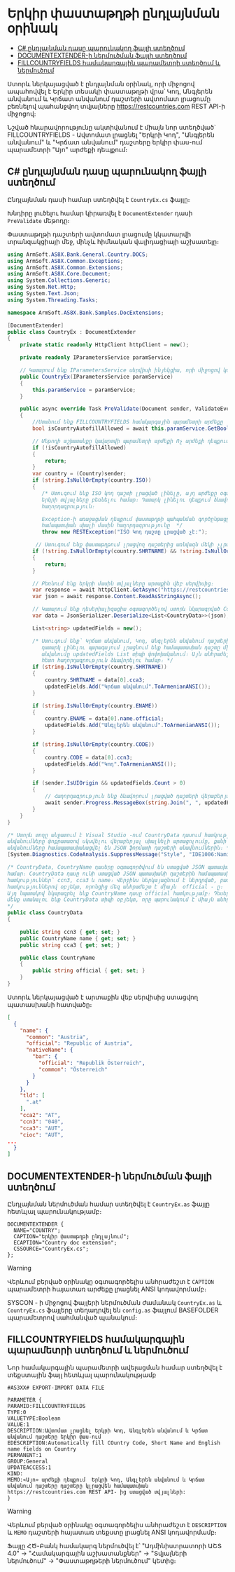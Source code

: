 # Երկիր փաստաթղթի ընդլայնման օրինակ


* [C# ընդլայնման դասը պարունակող ֆայլի ստեղծում](#c#-ընդլայնման-դասը-պարունակող-ֆայլի-ստեղծում)
* [DOCUMENTEXTENDER-ի ներմուծման ֆայլի ստեղծում](#DOCUMENTEXTENDER-ի-ներմուծման-ֆայլի-ստեղծում) 
* [FILLCOUNTRYFIELDS համակարգային պարամետրի ստեղծում և ներմուծում](#FILLCOUNTRYFIELDS-համակարգային-պարամետրի-ստեղծում-և-ներմուծում)


Ստորև ներկայացված է ընդլայնման օրինակ, որի միջոցով ապահովվել է Երկիր տեսակի փաստաթղթի վրա՝ Կոդ, Անգլերեն անվանում և Կրճատ անվանում դաշտերի ավտոմատ լրացումը բեռնելով պահանջվող տվյալները https://restcountries.com REST API-ի միջոցով։ 

Նշված հնարավորությունը ակտիվանում է միայն նոր ստեղծված` FILLCOUNTRYFIELDS - Ավտոմատ լրացնել "Երկրի Կոդ", "Անգլերեն անվանում" և "Կրճատ անվանում" դաշտերը երկիր փաս-ում պարամետրի "Այո" արժեքի դեպքում։


## C# ընդլայնման դասը պարունակող ֆայլի ստեղծում

Ընդլայնման դասի համար ստեղծվել է ```CountryEx.cs``` ֆայլը։

Խնդիրը լուծելու համար   կիրառվել է ```DocumentExtender``` դասի ```PreValidate``` մեթոդը։ 

Փաստաթղթի դաշտերի ավտոմատ լրացումը կկատարվի տրանզակցիայի մեջ, մինչև հիմնական վալիդացիայի աշխատելը։

```c#
using ArmSoft.AS8X.Bank.General.Country.DOCS;
using ArmSoft.AS8X.Common.Exceptions;
using ArmSoft.AS8X.Common.Extensions;
using ArmSoft.AS8X.Core.Document;
using System.Collections.Generic;
using System.Net.Http;
using System.Text.Json;
using System.Threading.Tasks;

namespace ArmSoft.AS8X.Bank.Samples.DocExtensions;

[DocumentExtender]
public class CountryEx : DocumentExtender
{
    private static readonly HttpClient httpClient = new();

    private readonly IParametersService paramService;

    // Կատարում ենք IParametersService սերվիսի ինյեկցիա, որի միջոցով կստանանք DocumentExtender համակարգային պարամետրերի արժեքը։
    public CountryEx(IParametersService paramService)
    {
        this.paramService = paramService;
    }

    public async override Task PreValidate(Document sender, ValidateEventArgs args)
    {
        //Ստանում ենք FILLCOUNTRYFIELDS համակարգային պարամետրի արժեքը
        bool isCountryAutofillAllowed = await this.paramService.GetBooleanValue("FILLCOUNTRYFIELDS");

        // Մեթոդի աշխատանքը կավարտվի պարամետրի արժեքի Ոչ արժեքի դեպքում
        if (!isCountryAutofillAllowed)
        {
            return;
        }
        var country = (Country)sender;
        if (string.IsNullOrEmpty(country.ISO))
        {
           /* Ստուգում ենք ISO կոդ դաշտի լրացված լինելը, այդ արժեքը օգտագործվում է
           երկրի տվյալները բեռնելու համար։ Դատարկ լինելու դեպքում ձևավորում ենք սխալի մասին
           հաղորդագրություն։

           Exception-ի առաջացման դեպքում փաստաթղթի պահպանման գործընթացը կընդհատվի ՀԾ-Բանկ-ում դուրս բելեով
           համապատսխան սխալի մասին հաղորդագրությունը  */
           throw new RESTException("ISO Կոդ դաշտը լրացված չէ:");         }

         // Ստուգում ենք փաստաթղթում լրացվող դաշտերից առնվազն մեկի չլրացված լինելը հակառակ դեպքում դուրս ենք գալիս մեթոդից։ 
        if (!string.IsNullOrEmpty(country.SHRTNAME) && !string.IsNullOrEmpty(country.ENAME) && !string.IsNullOrEmpty(country.CODE))
        {
            return;
        }

        // Բեռնում ենք երկրի մասին տվյալները արտաքին վեբ սերվիսից։
        var response = await httpClient.GetAsync("https://restcountries.com/v3.1/alpha/" + country.ISO);
        var json = await response.Content.ReadAsStringAsync();

        // Կատարում ենք դեսերիալիզացիա օգտագործելով ստորև նկարագրված CountryData դասը։
        var data = JsonSerializer.Deserialize<List<CountryData>>(json);

        List<string> updatedFields = new();

        /* Ստուգում ենք՝ Կրճատ անվանում, Կոդ, Անգլերեն անվանում դաշտերի լրացված լինելը փաստաթղթում,
           դատարկ լինելու պարագայում լրացնում ենք համապատասխան դաշտը միաժամանակ ավելացնելով նրա
           անվանումը updatedFields List տիպի փոփոխականում։ Այն անհրաժեշտ է դաշտերի լրացումից
           հետո հաղորդագրություն ձևավորելու համար։ */
        if (string.IsNullOrEmpty(country.SHRTNAME))
        {
            country.SHRTNAME = data[0].cca3;
            updatedFields.Add("Կրճատ անվանում".ToArmenianANSI());
        }

        if (string.IsNullOrEmpty(country.ENAME))
        {
            country.ENAME = data[0].name.official;
            updatedFields.Add("Անգլերեն անվանում".ToArmenianANSI());
        }

        if (string.IsNullOrEmpty(country.CODE))
        {
            country.CODE = data[0].ccn3;
            updatedFields.Add("Կոդ".ToArmenianANSI());
        }

        if (sender.IsUIOrigin && updatedFields.Count > 0)
        {
            // Հաղորդագրություն ենք ձևավորում լրացված դաշտերի վերաբերյալ 
            await sender.Progress.MessageBox(string.Join(", ", updatedFields) + " դաշտը/դաշտերը լրացվել են փաստաթղթի վրա։".ToArmenianANSI(), Common.MessageBoxButtons.OK, Common.MessageBoxIconType.Information);
        }
    }
}

/* Ստորև տողը անջատում է Visual Studio -ում CountryData դասում հատկությունների
անվանումները փոքրատառով սկսվելու վերաբերյալ սխալնելի արտացոլումը, քանի որ հատկությունների
անվանումները համապատասխանացվել են JSON ֆորմատի դաշտերի անավնումներին։ */
[System.Diagnostics.CodeAnalysis.SuppressMessage("Style", "IDE1006:Naming Styles", Justification = "json դաշտեր")]

/* CountryData, CountryName դասերը օգտագործվում են ստացված JSON պատասխանը դեսերիալիզացնելու
համար։ CountryData դասը ունի ստացված JSON պատասխանի դաշտերին համապատասխան
հատկություններ՝ ccn3, cca3 և name։ Վերջինս ներկայացնում է ներդրված, բազմաթիվ
հատկություններով օբյեկտ, որոնցից մեզ անհրաժեշտ է միայն  official - ը։
Այդ նպատակով նկարագրել ենք CountryName դասը official հատկությամբ։ Դեսերիալիզացիա անելիս
մենք ստանալու ենք CountryData տիպի օբյեկտ, որը պարունակում է միայն անհրաժեշտ տվյալները։
*/
public class CountryData
{

    public string ccn3 { get; set; }
    public CountryName name { get; set; }
    public string cca3 { get; set; }

    public class CountryName
    {
        public string official { get; set; }
    }
}
```
Ստորև ներկայացված է արտաքին վեբ սերվիսից ստացվող պատասխանի հատվածը։

```json
[
  {
    "name": {
      "common": "Austria",
      "official": "Republic of Austria",
      "nativeName": {
        "bar": {
          "official": "Republik Österreich",
          "common": "Österreich"
        }
      }
    },
    "tld": [
      ".at"
    ],
    "cca2": "AT",
    "ccn3": "040",
    "cca3": "AUT",
    "cioc": "AUT",
...
  }
]
```

## DOCUMENTEXTENDER-ի ներմուծման ֆայլի ստեղծում

Ընդլայնման ներմուծման համար ստեղծվել է ```CountryEx.as``` ֆայլը հետևյալ պարունակությամբ։

```
DOCUMENTEXTENDER {
  NAME="COUNTRY";
  CAPTION="Երկիր փաստաթղթի ընդլայնում"; 
  ECAPTION="Country doc extension";
  CSSOURCE="CountryEx.cs";
};
```


> [!WARNING]
> Վերևում բերված օրինակը օգտագործելիս անհրաժեշտ է ```CAPTION``` պարամետրի հայատառ արժեքը լրացնել ANSI կոդավորմամբ։


SYSCON - ի միջոցով ֆայլերի ներմուծման ժամանակ ```CountryEx.as``` և ```CountryEx.cs``` ֆայլերը տեղադրվել են ```config.as``` ֆայլում BASEFOLDER պարամետրով սահմանված պանակում։


## FILLCOUNTRYFIELDS համակարգային պարամետրի ստեղծում և ներմուծում 

Նոր համակարգային պարամետրի ավելացման համար ստեղծվել է տեքստային ֆայլ հետևյալ պարունակությամբ

```
#AS3XX# EXPORT-IMPORT DATA FILE

PARAMETER {
PARAMID:FILLCOUNTRYFIELDS
TYPE:0
VALUETYPE:Boolean
VALUE:1
DESCRIPTION:Ավտոմատ լրացնել Երկրի Կոդ, Անգլերեն անվանում և Կրճատ անվանում դաշտերը երկիր փաս-ում
EDESCRIPTION:Automatically fill COuntry Code, Short Name and English name fields on Country 
PERMANENT:1
GROUP:General
UPDATEACCESS:1
KIND:          
MEMO:«Այո» արժեքի դեպքում  Երկրի Կոդ, Անգլերեն անվանում և Կրճատ անվանում դաշտերը դաշտերը կլրացվեն համապատսխան  https://restcountries.com REST API- ից ստացված տվյալների:
}
```

> [!WARNING]
> Վերևում բերված օրինակը օգտագործելիս անհրաժեշտ է ```DESCRIPTION``` և ```MEMO``` դաշտերի հայատառ տեքստը լրացնել ANSI կոդավորմամբ։


Ֆայլը ՀԾ-Բանկ համակարգ ներմուծվել է՝ "Ադմինիստրատորի ԱՇՏ 4.0" &#8594; "Համակարգային աշխատանքներ" &#8594; "Տվյալների ներմուծում" &#8594; "Փաստաթղթերի ներմուծում" կետից։

